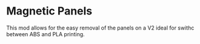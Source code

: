 # Magnetic Panels

This mod allows for the easy removal of the panels on a V2 ideal for swithc between ABS and PLA printing.
